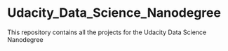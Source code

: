 # Udacity_Data_Science_Nanodegree
This repository contains all the projects for the Udacity Data Science Nanodegree
